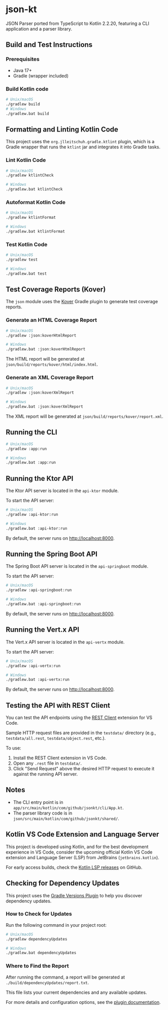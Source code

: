 # json-kt

JSON Parser ported from TypeScript to Kotlin 2.2.20, featuring a CLI application and a parser library.

## Build and Test Instructions

### Prerequisites

- Java 17+
- Gradle (wrapper included)

### Build Kotlin code

```sh
# Unix/macOS
./gradlew build
# Windows
./gradlew.bat build
```

## Formatting and Linting Kotlin Code

This project uses the `org.jlleitschuh.gradle.ktlint` plugin, which is a Gradle wrapper that runs the `ktlint` jar and integrates it into Gradle tasks.

### Lint Kotlin Code

```sh
# Unix/macOS
./gradlew ktlintCheck
```

```sh
# Windows
./gradlew.bat ktlintCheck
```

### Autoformat Kotlin Code

```sh
# Unix/macOS
./gradlew ktlintFormat
```

```sh
# Windows
./gradlew.bat ktlintFormat
```

### Test Kotlin Code

```sh
# Unix/macOS
./gradlew test
```

```sh
# Windows
./gradlew.bat test
```

## Test Coverage Reports (Kover)

The `json` module uses the [Kover](https://github.com/Kotlin/kover) Gradle plugin to generate test coverage reports.

### Generate an HTML Coverage Report

```sh
# Unix/macOS
./gradlew :json:koverHtmlReport
```

```sh
# Windows
./gradlew.bat :json:koverHtmlReport
```

The HTML report will be generated at `json/build/reports/kover/html/index.html`.

### Generate an XML Coverage Report

```sh
# Unix/macOS
./gradlew :json:koverXmlReport
```

```sh
# Windows
./gradlew.bat :json:koverXmlReport
```

The XML report will be generated at `json/build/reports/kover/report.xml`.

## Running the CLI

```sh
# Unix/macOS
./gradlew :app:run
```

```sh
# Windows
./gradlew.bat :app:run
```

## Running the Ktor API

The Ktor API server is located in the `api-ktor` module.

To start the API server:

```sh
# Unix/macOS
./gradlew :api-ktor:run
```

```sh
# Windows
./gradlew.bat :api-ktor:run
```

By default, the server runs on [http://localhost:8000](http://localhost:8000).

## Running the Spring Boot API

The Spring Boot API server is located in the `api-springboot` module.

To start the API server:

```sh
# Unix/macOS
./gradlew :api-springboot:run
```

```sh
# Windows
./gradlew.bat :api-springboot:run
```

By default, the server runs on [http://localhost:8000](http://localhost:8000).

## Running the Vert.x API

The Vert.x API server is located in the `api-vertx` module.

To start the API server:

```sh
# Unix/macOS
./gradlew :api-vertx:run
```

```sh
# Windows
./gradlew.bat :api-vertx:run
```

By default, the server runs on [http://localhost:8000](http://localhost:8000).

## Testing the API with REST Client

You can test the API endpoints using the [REST Client](https://marketplace.visualstudio.com/items?itemName=humao.rest-client) extension for VS Code.

Sample HTTP request files are provided in the `testdata/` directory (e.g., `testdata/all.rest`, `testdata/object.rest`, etc.).

To use:

1. Install the REST Client extension in VS Code.
2. Open any `.rest` file in `testdata/`.
3. Click "Send Request" above the desired HTTP request to execute it against the running API server.

## Notes

- The CLI entry point is in `app/src/main/kotlin/com/github/jsonkt/cli/App.kt`.
- The parser library code is in `json/src/main/kotlin/com/github/jsonkt/shared/`.

## Kotlin VS Code Extension and Language Server

This project is developed using Kotlin, and for the best development experience in VS Code, consider the upcoming official Kotlin VS Code extension and Language Server (LSP) from JetBrains (`jetbrains.kotlin`).

For early access builds, check the [Kotlin LSP releases](https://github.com/Kotlin/kotlin-lsp/blob/main/RELEASES.md) on GitHub.

## Checking for Dependency Updates

This project uses the [Gradle Versions Plugin](https://github.com/ben-manes/gradle-versions-plugin) to help you discover dependency updates.

### How to Check for Updates

Run the following command in your project root:

```sh
# Unix/macOS
./gradlew dependencyUpdates
```

```sh
# Windows
./gradlew.bat dependencyUpdates
```

### Where to Find the Report

After running the command, a report will be generated at `./build/dependencyUpdates/report.txt`.

This file lists your current dependencies and any available updates.

For more details and configuration options, see the [plugin documentation](https://github.com/ben-manes/gradle-versions-plugin).
